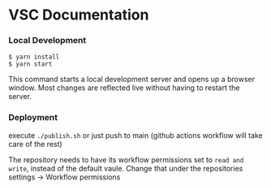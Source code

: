 # VSC Documentation

### Local Development

```
$ yarn install
$ yarn start
```

This command starts a local development server and opens up a browser window. Most changes are reflected live without having to restart the server.

### Deployment

execute `./publish.sh` or just push to main (github actions workflow will take care of the rest)

The repository needs to have its workflow permissions set to `read and write`, instead of the default vaule. Change that under the repositories settings -> Workflow permissions
